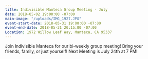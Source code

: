 ```yaml
---
title: Indivisible Manteca Group Meeting - July
date: 2018-05-02 19:00:00 -07:00
main-image: "/uploads/IMG_1927.JPG"
event-start-date: 2018-05-31 19:00:00 -07:00
event-end-date: 2018-05-31 20:15:00 -07:00
Location: 1972 Willow Leaf Way, Manteca, CA 95337
---
```


Join Indivisible Manteca for our bi-weekly group meeting! Bring your friends, family, or just yourself!  Next Meeting is July 24th at 7 PM!